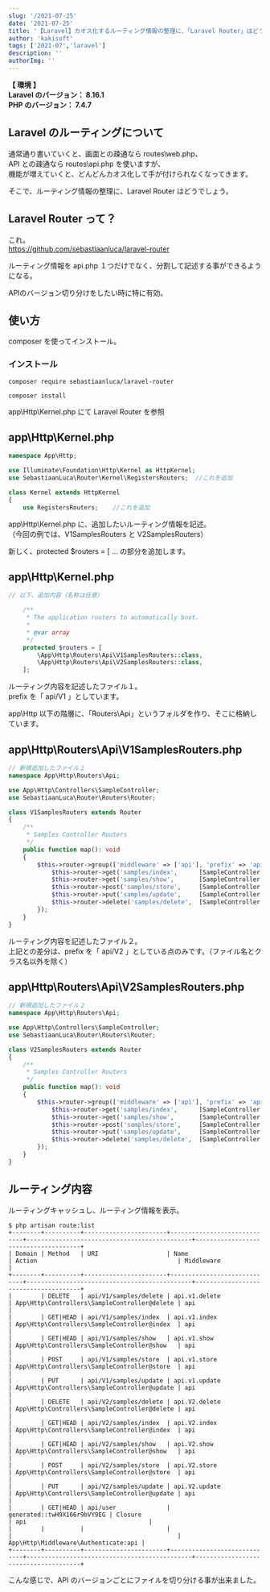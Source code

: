 ```yaml
---
slug: '/2021-07-25'
date: '2021-07-25'
title: '【Laravel】カオス化するルーティング情報の整理に、「Laravel Router」はどうでしょう。'
author: 'kakisoft'
tags: ['2021-07','laravel']
description: ''
authorImg: ''
---
```


**【 環境 】**  
**Laravel のバージョン： 8.16.1**  
**PHP のバージョン： 7.4.7**  


## Laravel のルーティングについて

通常通り書いていくと、画面との疎通なら routes\web.php、  
API との疎通なら routes\api.php を使いますが、  
機能が増えていくと、どんどんカオス化して手が付けられなくなってきます。  

そこで、ルーティング情報の整理に、Laravel Router はどうでしょう。  


## Laravel Router って？
これ。  
https://github.com/sebastiaanluca/laravel-router  

ルーティング情報を api.php １つだけでなく、分割して記述する事ができるようになる。  

APIのバージョン切り分けをしたい時に特に有効。  


## 使い方

composer を使ってインストール。
### インストール
```
composer require sebastiaanluca/laravel-router

composer install
```

app\Http\Kernel.php にて Laravel Router を参照
## app\Http\Kernel.php
```php
namespace App\Http;

use Illuminate\Foundation\Http\Kernel as HttpKernel;
use SebastiaanLuca\Router\Kernel\RegistersRouters;  //これを追加

class Kernel extends HttpKernel
{
    use RegistersRouters;    //これを追加
```

app\Http\Kernel.php に、追加したいルーティング情報を記述。  
（今回の例では、V1SamplesRouters と V2SamplesRouters）  

新しく、protected $routers = [ ... の部分を追加します。  
## app\Http\Kernel.php
```php
// 以下、追加内容（名称は任意）

    /**
     * The application routers to automatically boot.
     *
     * @var array
     */
    protected $routers = [
        \App\Http\Routers\Api\V1SamplesRouters::class,
        \App\Http\Routers\Api\V2SamplesRouters::class,
    ];
```

ルーティング内容を記述したファイル１。  
prefix を「 api/V1 」としています。  

app\Http 以下の階層に、「Routers\Api」というフォルダを作り、そこに格納しています。  
## app\Http\Routers\Api\V1SamplesRouters.php
```php
// 新規追加したファイル１
namespace App\Http\Routers\Api;

use App\Http\Controllers\SampleController;
use SebastiaanLuca\Router\Routers\Router;

class V1SamplesRouters extends Router
{
    /**
     * Samples Controller Routers
     */
    public function map(): void
    {
        $this->router->group(['middleware' => ['api'], 'prefix' => 'api/V1', 'as' => 'api.v1.'], function() {
            $this->router->get('samples/index',      [SampleController::class, 'index'])->name('index');
            $this->router->get('samples/show',       [SampleController::class, 'show'])->name('show');
            $this->router->post('samples/store',     [SampleController::class, 'store'])->name('store');
            $this->router->put('samples/update',     [SampleController::class, 'update'])->name('update');
            $this->router->delete('samples/delete',  [SampleController::class, 'delete'])->name('delete');
        });
    }
}
```

ルーティング内容を記述したファイル２。  
上記との差分は、prefix を「 api/V2 」としている点のみです。（ファイル名とクラス名以外を除く）  
## app\Http\Routers\Api\V2SamplesRouters.php
```php
// 新規追加したファイル２
namespace App\Http\Routers\Api;

use App\Http\Controllers\SampleController;
use SebastiaanLuca\Router\Routers\Router;

class V2SamplesRouters extends Router
{
    /**
     * Samples Controller Routers
     */
    public function map(): void
    {
        $this->router->group(['middleware' => ['api'], 'prefix' => 'api/V2', 'as' => 'api.V2.'], function() {
            $this->router->get('samples/index',      [SampleController::class, 'index'])->name('index');
            $this->router->get('samples/show',       [SampleController::class, 'show'])->name('show');
            $this->router->post('samples/store',     [SampleController::class, 'store'])->name('store');
            $this->router->put('samples/update',     [SampleController::class, 'update'])->name('update');
            $this->router->delete('samples/delete',  [SampleController::class, 'delete'])->name('delete');
        });
    }
}
```

## ルーティング内容
ルーティングキャッシュし、ルーティング情報を表示。  

```
$ php artisan route:list
+--------+----------+-----------------------+-----------------------------+----------------------------------------------+--------------------------------------+
| Domain | Method   | URI                   | Name                        | Action                                       | Middleware                           |
+--------+----------+-----------------------+-----------------------------+----------------------------------------------+--------------------------------------+
|        | DELETE   | api/V1/samples/delete | api.v1.delete               | App\Http\Controllers\SampleController@delete | api                                  |
|        | GET|HEAD | api/V1/samples/index  | api.v1.index                | App\Http\Controllers\SampleController@index  | api                                  |
|        | GET|HEAD | api/V1/samples/show   | api.v1.show                 | App\Http\Controllers\SampleController@show   | api                                  |
|        | POST     | api/V1/samples/store  | api.v1.store                | App\Http\Controllers\SampleController@store  | api                                  |
|        | PUT      | api/V1/samples/update | api.v1.update               | App\Http\Controllers\SampleController@update | api                                  |
|        | DELETE   | api/V2/samples/delete | api.V2.delete               | App\Http\Controllers\SampleController@delete | api                                  |
|        | GET|HEAD | api/V2/samples/index  | api.V2.index                | App\Http\Controllers\SampleController@index  | api                                  |
|        | GET|HEAD | api/V2/samples/show   | api.V2.show                 | App\Http\Controllers\SampleController@show   | api                                  |
|        | POST     | api/V2/samples/store  | api.V2.store                | App\Http\Controllers\SampleController@store  | api                                  |
|        | PUT      | api/V2/samples/update | api.V2.update               | App\Http\Controllers\SampleController@update | api                                  |
|        | GET|HEAD | api/user              | generated::twH9X166r9bVY9EG | Closure                                      | api                                  |
|        |          |                       |                             |                                              | App\Http\Middleware\Authenticate:api |
+--------+----------+-----------------------+-----------------------------+----------------------------------------------+--------------------------------------+
```

こんな感じで、API のバージョンごとにファイルを切り分ける事が出来ました。  

